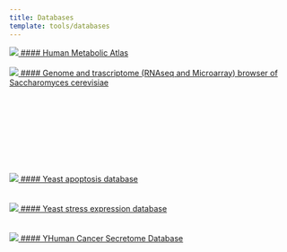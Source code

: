 ```yaml
---
title: Databases
template: tools/databases
---
```


<a href="http://www.metabolicatlas.com/">
  <img class="project-logo" src="/img/logo_hma.png">
#### Human Metabolic Atlas
</a><br><br>

<a href="http://www.sysbio.se/Yseq/">
  <img class="project-logo" src="/img/logo_yseq.png">
#### Genome and trascriptome (RNAseq and Microarray) browser of Saccharomyces cerevisiae
</a><br><br><br><br><br><br><br><br><br><br>

<a href="http://www.ycelldeath.com/yapoptosis/">
  <img class="project-logo" src="/img/logo_yapop.gif">
#### Yeast apoptosis database
</a><br><br><br>

<a href="http://www.ystrexdb.com/">
  <img class="project-logo" src="/img/logo_ystrex.png">
#### Yeast stress expression database
</a><br><br><br>

<a href="http://cancersecretome.org/">
  <img class="project-logo" src="/img/logo_hcsd.png">
#### YHuman Cancer Secretome Database
</a><br><br><br><br>
